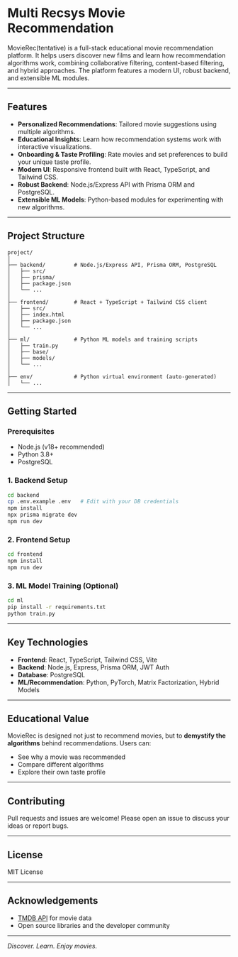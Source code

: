 # Multi Recsys Movie Recommendation

MovieRec(tentative) is a full-stack educational movie recommendation platform. It helps users discover new films and learn how recommendation algorithms work, combining collaborative filtering, content-based filtering, and hybrid approaches. The platform features a modern UI, robust backend, and extensible ML modules.

---

## Features

- **Personalized Recommendations**: Tailored movie suggestions using multiple algorithms.
- **Educational Insights**: Learn how recommendation systems work with interactive visualizations.
- **Onboarding & Taste Profiling**: Rate movies and set preferences to build your unique taste profile.
- **Modern UI**: Responsive frontend built with React, TypeScript, and Tailwind CSS.
- **Robust Backend**: Node.js/Express API with Prisma ORM and PostgreSQL.
- **Extensible ML Models**: Python-based modules for experimenting with new algorithms.

---

## Project Structure

```
project/
│
├── backend/         # Node.js/Express API, Prisma ORM, PostgreSQL
│   ├── src/
│   ├── prisma/
│   ├── package.json
│   └── ...
│
├── frontend/        # React + TypeScript + Tailwind CSS client
│   ├── src/
│   ├── index.html
│   ├── package.json
│   └── ...
│
├── ml/              # Python ML models and training scripts
│   ├── train.py
│   ├── base/
│   ├── models/
│   └── ...
│
├── env/             # Python virtual environment (auto-generated)
│   └── ...
```

---

## Getting Started

### Prerequisites

- Node.js (v18+ recommended)
- Python 3.8+
- PostgreSQL

### 1. Backend Setup

```sh
cd backend
cp .env.example .env   # Edit with your DB credentials
npm install
npx prisma migrate dev
npm run dev
```

### 2. Frontend Setup

```sh
cd frontend
npm install
npm run dev
```

### 3. ML Model Training (Optional)

```sh
cd ml
pip install -r requirements.txt
python train.py
```

---

## Key Technologies

- **Frontend**: React, TypeScript, Tailwind CSS, Vite
- **Backend**: Node.js, Express, Prisma ORM, JWT Auth
- **Database**: PostgreSQL
- **ML/Recommendation**: Python, PyTorch, Matrix Factorization, Hybrid Models

---

## Educational Value

MovieRec is designed not just to recommend movies, but to **demystify the algorithms** behind recommendations. Users can:
- See why a movie was recommended
- Compare different algorithms
- Explore their own taste profile

---

## Contributing

Pull requests and issues are welcome! Please open an issue to discuss your ideas or report bugs.

---

## License

MIT License

---

## Acknowledgements

- [TMDB API](https://www.themoviedb.org/documentation/api) for movie data
- Open source libraries and the developer community

---

_Discover. Learn. Enjoy movies._
